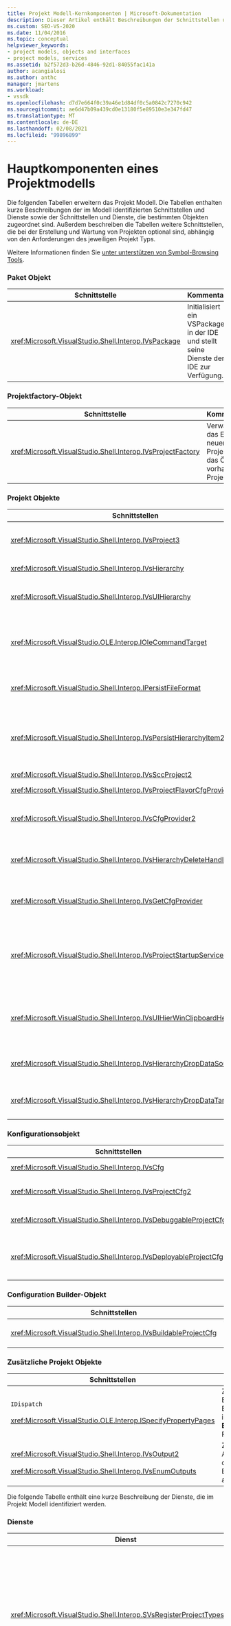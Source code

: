 ```yaml
---
title: Projekt Modell-Kernkomponenten | Microsoft-Dokumentation
description: Dieser Artikel enthält Beschreibungen der Schnittstellen und Dienste, die im Projekt Modell Kern identifiziert werden, sowie der Schnittstellen und Dienste, die Objekten zugeordnet sind.
ms.custom: SEO-VS-2020
ms.date: 11/04/2016
ms.topic: conceptual
helpviewer_keywords:
- project models, objects and interfaces
- project models, services
ms.assetid: b2f572d3-b26d-4846-92d1-84055fac141a
author: acangialosi
ms.author: anthc
manager: jmartens
ms.workload:
- vssdk
ms.openlocfilehash: d7d7e664f0c39a46e1d84df0c5a0842c7270c942
ms.sourcegitcommit: ae6d47b09a439cd0e13180f5e89510e3e347fd47
ms.translationtype: MT
ms.contentlocale: de-DE
ms.lasthandoff: 02/08/2021
ms.locfileid: "99896899"
---
```

# <a name="project-model-core-components"></a>Hauptkomponenten eines Projektmodells
Die folgenden Tabellen erweitern das Projekt Modell. Die Tabellen enthalten kurze Beschreibungen der im Modell identifizierten Schnittstellen und Dienste sowie der Schnittstellen und Dienste, die bestimmten Objekten zugeordnet sind. Außerdem beschreiben die Tabellen weitere Schnittstellen, die bei der Erstellung und Wartung von Projekten optional sind, abhängig von den Anforderungen des jeweiligen Projekt Typs.

 Weitere Informationen finden Sie [unter unterstützen von Symbol-Browsing Tools](../../extensibility/internals/supporting-symbol-browsing-tools.md).

### <a name="package-object"></a>Paket Objekt

|Schnittstelle|Kommentare|
|---------------|--------------|
|<xref:Microsoft.VisualStudio.Shell.Interop.IVsPackage>|Initialisiert ein VSPackage in der IDE und stellt seine Dienste der IDE zur Verfügung.|

### <a name="project-factory-object"></a>Projektfactory-Objekt

|Schnittstelle|Kommentare|
|---------------|--------------|
|<xref:Microsoft.VisualStudio.Shell.Interop.IVsProjectFactory>|Verwaltet das Erstellen neuer Projekte und das Öffnen vorhandener Projekte.|

### <a name="project-objects"></a>Projekt Objekte

|Schnittstellen|Kommentare|
|----------------|--------------|
|<xref:Microsoft.VisualStudio.Shell.Interop.IVsProject3>|Verwaltet das Hinzufügen und Entfernen von Projekt Elementen, öffnet Editoren und verwaltet die Zuordnung zwischen den einzelnen dokumentmonikern und `VSITEMID` . Erbt von `IVsProject` und `IVsProject2` .|
|<xref:Microsoft.VisualStudio.Shell.Interop.IVsHierarchy>|Verwaltet Navigations-und Anzeigeeigenschaften und stellt Ereignisse bereit.|
|<xref:Microsoft.VisualStudio.Shell.Interop.IVsUIHierarchy>|Ermöglicht Befehlsausführung ähnlich der von `IOleCommandTarget` für Befehle wie Ausschneiden und umbenennen, die nur angewendet werden, wenn sich der Fokus auf Projektmappen-Explorer befindet.|
|<xref:Microsoft.VisualStudio.OLE.Interop.IOleCommandTarget>|Dient als primäre Befehls Ziel Schnittstelle für eine Projekt Hierarchie. Dabei handelt es sich um die Standardschnittstelle zum Abfragen von Objekten für den Befehlsstatus oder den Status und die Ausführung von Befehlen. Verfügbar, wenn Sie nicht im Projektfenster den Fokus haben.|
|<xref:Microsoft.VisualStudio.Shell.Interop.IPersistFileFormat>|Koordiniert die Persistenz des Projekt Zustands. In der Regel wird der Projektstatus als Projektdatei gespeichert, kann aber an Speichersysteme angepasst werden, die nicht Datei basiert sind.|
|<xref:Microsoft.VisualStudio.Shell.Interop.IVsPersistHierarchyItem2>|Ermöglicht dem Projekt, alle Aspekte der Persistenz für die zugehörigen Projekt Elemente als Dateien auf Datenträgern oder Objekten in anderen Speichersystemen zu verwalten. Die- `IVsPersistHierarchyItem2` Schnittstelle wird für Elemente verwendet, die die- <xref:Microsoft.VisualStudio.Shell.Interop.IVsPersistDocData2> Schnittstelle nicht implementieren.|
|<xref:Microsoft.VisualStudio.Shell.Interop.IVsSccProject2>|Koordiniert Interaktionen mit der Quell Code Verwaltung.|
|<xref:Microsoft.VisualStudio.Shell.Interop.IVsProjectFlavorCfgProvider>|Ermöglicht es-Projekten, Konfigurationsinformationen zu verwalten.|
|<xref:Microsoft.VisualStudio.Shell.Interop.IVsCfgProvider2>|Verwaltet Projekt Konfigurationsobjekte, z. b. Debug-/Releasekonfigurationen. Build-, Bereitstellungs-und Debugvorgänge werden über Projekt Konfigurationsobjekte koordiniert.|
|<xref:Microsoft.VisualStudio.Shell.Interop.IVsHierarchyDeleteHandler>|Wird von Hierarchien implementiert, um die Lösch-(destruktiven) oder Entfernungs Optionen (nicht destruktiv) für Hierarchie Elemente zu steuern. Ruft die Abfrage Schnittstelle in der Schnittstelle `IVsHierarchyDeleteHandler` von der-Schnittstelle auf `IVsHierarchy` .|
|<xref:Microsoft.VisualStudio.Shell.Interop.IVsGetCfgProvider>|Stellt die Implementierungs Option bereit, mit der das-Objekt, das die-Schnittstelle unterstützt, `IVsCfgProvider2` in einer anderen com-Identität als das Projekt Objekt vorhanden ist `IVsHierarchy`|
|<xref:Microsoft.VisualStudio.Shell.Interop.IVsProjectStartupServices>|Optionale Schnittstelle, die implementiert wird, um das Projekt von anderen Entwicklern erweiterbar zu machen. Die- `IVsProjectStartupServices` Schnittstelle ermöglicht einem Drittanbieter-VSPackage, eine GUID zu registrieren, die in der Projektdatei gespeichert wird, sodass Sie bei jedem Laden des Projekts die Dienst-GUID des Drittanbieters in die Projektdatei laden und `QueryService` für diese GUID anrufen.|
|<xref:Microsoft.VisualStudio.Shell.Interop.IVsUIHierWinClipboardHelperEvents>|Wird von Quell Hierarchien in einem `UIHierarchy` Fenster implementiert, um Zwischenablage Vorgänge wie Ausschneiden, kopieren und einfügen zu koordinieren. Verwenden `AdviseClipboardHelperEvents` Sie die Schnittstelle zum Registrieren von Zwischenablage Ereignissen.|
|<xref:Microsoft.VisualStudio.Shell.Interop.IVsHierarchyDropDataSource2>|Stellt Informationen zu einem gezogenen Element relativ zu seiner Datenquelle während eines Drag & Drop-Vorgangs in einem UI-Hierarchie Fenster bereit. Wird von der- `IVsHierarchy` Schnittstelle aufgerufen.|
|<xref:Microsoft.VisualStudio.Shell.Interop.IVsHierarchyDropDataTarget>|Stellt Informationen zu einem gezogenen Element relativ zum Ablage Ziel während eines Drag & Drop-Vorgangs in einem UI-Hierarchie Fenster bereit. Wird von der- `IVsHierarchy` Schnittstelle aufgerufen.|

### <a name="configuration-object"></a>Konfigurationsobjekt

|Schnittstellen|Kommentare|
|----------------|--------------|
|<xref:Microsoft.VisualStudio.Shell.Interop.IVsCfg>|Stellt Informationen zu einer-Konfiguration bereit.|
|<xref:Microsoft.VisualStudio.Shell.Interop.IVsProjectCfg2>|Ermöglicht es-Projekten, Konfigurationsinformationen zu verwalten.|
|<xref:Microsoft.VisualStudio.Shell.Interop.IVsDebuggableProjectCfg>|Ermöglicht das Ausführen eines Projekts unter der Steuerung des Debuggers.|
|<xref:Microsoft.VisualStudio.Shell.Interop.IVsDeployableProjectCfg>|Wird von Bereitstellungs Projekten implementiert, die Bereitstellungs Vorgänge für andere Projekte ausführen.|

### <a name="configuration-builder-object"></a>Configuration Builder-Objekt

|Schnittstellen|Kommentare|
|----------------|--------------|
|<xref:Microsoft.VisualStudio.Shell.Interop.IVsBuildableProjectCfg>|Verwaltet den Buildvorgang einer Projektkonfiguration.|

### <a name="additional-project-objects"></a>Zusätzliche Projekt Objekte

|Schnittstellen|Kommentare|
|----------------|--------------|
|`IDispatch`<br /><br /> <xref:Microsoft.VisualStudio.OLE.Interop.ISpecifyPropertyPages>|Zeigt die Element Eigenschaften im **Eigenschaften** Fenster an.|
|<xref:Microsoft.VisualStudio.Shell.Interop.IVsOutput2><br /><br /> <xref:Microsoft.VisualStudio.Shell.Interop.IVsEnumOutputs>|Zeigt Ausgaben für die Bereitstellung an.|

 Die folgende Tabelle enthält eine kurze Beschreibung der Dienste, die im Projekt Modell identifiziert werden.

### <a name="services"></a>Dienste

|Dienst|Kommentare|
|-------------|--------------|
|<xref:Microsoft.VisualStudio.Shell.Interop.SVsRegisterProjectTypes>|Wird von VSPackages verwendet, die Projekttypen implementieren, um zu registrieren, ob Ihre projektfactory mit der IDE vorhanden ist. Das VSPackage muss `QueryService` für diesen Dienst aufrufen und seine projektfactory registrieren, wenn die- `IVsPackage::SetSite` Methode aufgerufen wird. Wenn die- `SetSite` Methode nicht aufgerufen wird, wird das Projekt nicht instanziiert.|
|<xref:Microsoft.VisualStudio.Shell.Interop.SVsSolution>|Bietet Zugriff auf die interne, integrierte Darstellung der aktuellen Projekt Mappe der IDE, z. b. die Möglichkeit, Projekte aufzulisten, neue Projekte zu erstellen, die Projektänderungen zu beachten usw.|
|<xref:Microsoft.VisualStudio.Shell.Interop.SVsSccManager>|Wird von Projekten aufgerufen, die an der Quell Code Verwaltung teilnehmen möchten.|
|<xref:Microsoft.VisualStudio.Shell.Interop.SVsRunningDocumentTable>|Verwaltet eine Tabelle mit geöffneten Dokumenten, um zu bestimmen, ob ein oder mehrere Projekt Elemente bereits geöffnet sind.|
|<xref:Microsoft.VisualStudio.Shell.Interop.SVsUIShellOpenDocument>|Enthält die Schnittstellen und Methoden, die aufgerufen werden, um ein Projekt Element tatsächlich mithilfe des Standard-Editors oder eines bestimmten Editors zu öffnen.|
|<xref:Microsoft.VisualStudio.Shell.Interop.SVsTrackProjectDocuments>|Muss von allen Projekten aufgerufen werden, wenn Sie Elemente hinzufügen, entfernen oder umbenennen.|
|<xref:Microsoft.VisualStudio.Shell.Interop.SVsFileChangeEx>|Verwaltet Änderungen an einer Datei oder einem Verzeichnis und benachrichtigt Clients, wenn ausgewählte Dateien auf dem Datenträger geändert wurden.|
|<xref:Microsoft.VisualStudio.Shell.Interop.SVsQueryEditQuerySave>|Muss von allen Projekten und Editoren aufgerufen werden, bevor Sie Elemente geändert oder gespeichert werden.|
|<xref:Microsoft.VisualStudio.Shell.Interop.SVsSolutionBuildManager>|Verwaltet die Reihenfolge von Build-und Bereitstellungs Vorgängen für Projekt Konfigurationen.|
|<xref:Microsoft.VisualStudio.Shell.Interop.SVsShellDebugger>|Bietet Zugriff auf Low-Level-Debugger-Dienste, die für die meisten debuggingsteuerelemente|
|<xref:Microsoft.VisualStudio.Shell.Interop.SVsShellMonitorSelection>|Ermöglicht VSPackages den Zugriff auf Informationen über die aktuelle Auswahl und ermöglicht die Kommunikation mit dem **Eigenschaften** Fenster.|
|<xref:Microsoft.VisualStudio.Shell.Interop.SVsUIShell>|Bietet grundlegende IDE-Funktionen, wie z. b. die Möglichkeit zum Erstellen und Auflisten von Tool Fenstern oder Dokument Fenstern oder zum Melden eines Fehlers an den Benutzer.|
|<xref:Microsoft.VisualStudio.Shell.Interop.SVsStatusbar>|Bietet Zugriff auf die Statusleiste der IDE.|
|<xref:Microsoft.VisualStudio.Shell.Interop.IVsExtensibility3>|Wird verwendet, um das Automatisierungs Modell zu implementieren. In Ihrem Projekt Modell wird ein Properties-Objekt zurückgegeben, mit dem Sie eine Instanz dieses Objekts erstellen können.|
|<xref:Microsoft.VisualStudio.Shell.Interop.SVsUIHierWinClipboardHelper>|Wird zum Implementieren von Zwischenablage Ereignissen für das Project-Objekt in der Hierarchie verwendet. `SVsUIHierWinClipboardHelper` mit können Sie Ausschneide-, Kopier-und Einfügevorgänge ordnungsgemäß behandeln.|

## <a name="see-also"></a>Weitere Informationen
- <xref:Microsoft.VisualStudio.OLE.Interop.IOleCommandTarget>
- [Prüfliste: Erstellen neuer Projekttypen](../../extensibility/internals/checklist-creating-new-project-types.md)
- [Nicht im Build: Verwenden von HierUtil7-Projektklassen zum Implementieren eines Projekt Typs (C++)](/previous-versions/bb166212(v=vs.100))
- [Unterstützen von Tools zum Durchsuchen von Symbolen](../../extensibility/internals/supporting-symbol-browsing-tools.md)
- [Elemente eines Projektmodells](../../extensibility/internals/elements-of-a-project-model.md)